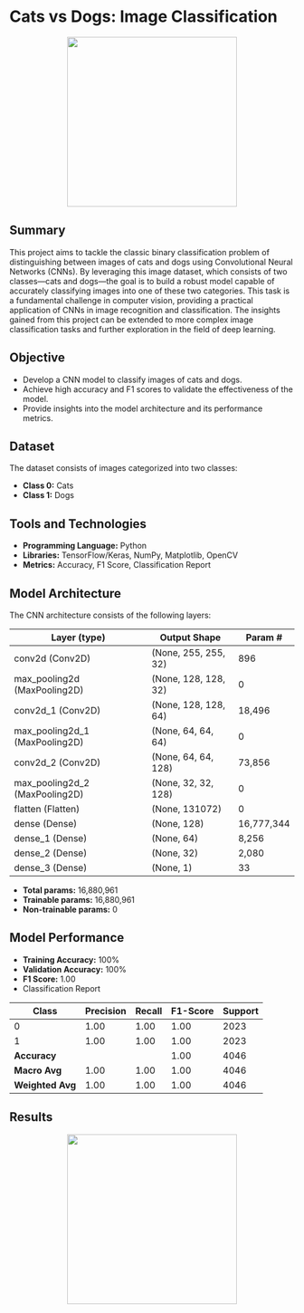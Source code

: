 # Cats vs Dogs: Image Classification

<p align="center">
  <img src="https://github.com/user-attachments/assets/63d27992-45fc-463a-9b29-e4b7a8fcea16" height="300"/>
</p>

## Summary
This project aims to tackle the classic binary classification problem of distinguishing between images of cats and dogs using Convolutional Neural Networks (CNNs). By leveraging this image dataset, which consists of two classes—cats and dogs—the goal is to build a robust model capable of accurately classifying images into one of these two categories. This task is a fundamental challenge in computer vision, providing a practical application of CNNs in image recognition and classification. The insights gained from this project can be extended to more complex image classification tasks and further exploration in the field of deep learning.

## Objective
- Develop a CNN model to classify images of cats and dogs.
- Achieve high accuracy and F1 scores to validate the effectiveness of the model.
- Provide insights into the model architecture and its performance metrics.

## Dataset
The dataset consists of images categorized into two classes:
- **Class 0:** Cats
- **Class 1:** Dogs

## Tools and Technologies
- **Programming Language:** Python
- **Libraries:** TensorFlow/Keras, NumPy, Matplotlib, OpenCV
- **Metrics:** Accuracy, F1 Score, Classification Report

## Model Architecture
The CNN architecture consists of the following layers:

| Layer (type)                    | Output Shape           | Param #       |
|----------------------------------|------------------------|----------------|
| conv2d (Conv2D)                 | (None, 255, 255, 32)   | 896            |
| max_pooling2d (MaxPooling2D)    | (None, 128, 128, 32)   | 0              |
| conv2d_1 (Conv2D)               | (None, 128, 128, 64)   | 18,496         |
| max_pooling2d_1 (MaxPooling2D)  | (None, 64, 64, 64)     | 0              |
| conv2d_2 (Conv2D)               | (None, 64, 64, 128)    | 73,856         |
| max_pooling2d_2 (MaxPooling2D)  | (None, 32, 32, 128)    | 0              |
| flatten (Flatten)               | (None, 131072)         | 0              |
| dense (Dense)                   | (None, 128)            | 16,777,344     |
| dense_1 (Dense)                 | (None, 64)             | 8,256          |
| dense_2 (Dense)                 | (None, 32)             | 2,080          |
| dense_3 (Dense)                 | (None, 1)              | 33             |

- **Total params:** 16,880,961
- **Trainable params:** 16,880,961
- **Non-trainable params:** 0

## Model Performance
- **Training Accuracy:** 100%
- **Validation Accuracy:** 100%
- **F1 Score:** 1.00
- Classification Report

| Class | Precision | Recall | F1-Score | Support |
|-------|-----------|--------|----------|---------|
| 0     | 1.00      | 1.00   | 1.00     | 2023    |
| 1     | 1.00      | 1.00   | 1.00     | 2023    |
| **Accuracy** |           |        | 1.00     | 4046    |
| **Macro Avg** | 1.00      | 1.00   | 1.00     | 4046    |
| **Weighted Avg** | 1.00      | 1.00   | 1.00     | 4046    |


## Results
<p align="center">
  <img src="https://github.com/user-attachments/assets/cde43c21-a89e-4399-b1d8-3d563799bf78" height="300"/>
</p>


